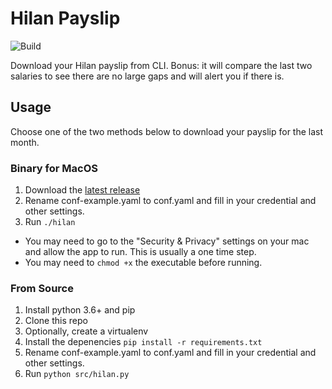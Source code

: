# Hilan Payslip
![Build](https://github.com/talsalmona/hilan/workflows/Build/badge.svg)

Download your Hilan payslip from CLI.
Bonus: it will compare the last two salaries to see there are no large gaps and will alert you if there is.


## Usage

Choose one of the two methods below to download your payslip for the last month.


### Binary for MacOS
1. Download the [latest release](https://github.com/talsalmona/hilan/releases/latest)
2. Rename conf-example.yaml to conf.yaml and fill in your credential and other settings.
3. Run ``` ./hilan ```

* You may need to go to the "Security & Privacy" settings on your mac and allow the app to run. This is usually a one time step.
* You may need to ``` chmod +x ``` the executable before running.

### From Source
1. Install python 3.6+ and pip
2. Clone this repo
3. Optionally, create a virtualenv
4. Install the depenencies
``` pip install -r requirements.txt ```
5. Rename conf-example.yaml to conf.yaml and fill in your credential and other settings.
6. Run
``` python src/hilan.py ```
